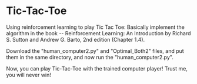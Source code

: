# Tic-Tac-Toe
Using reinforcement learning to play Tic Tac Toe:
Basically implement the algorithm in the book -- Reinforcement Learning:An Introduction by Richard S. Sutton and Andrew G. Barto, 2nd edition (Chapter 1.4).

Download the "human_computer2.py" and "Optimal_Both2" files, and put them in the same directory, and now run the "human_computer2.py". 

Now, you can play Tic-Tac-Toe with the trained computer player! Trust me, you will never win!